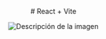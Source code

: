 
<p align="center">
  # React + Vite
</p>

<p align="center">
  <img src="https://github.com/BrayanElias/Calculadora-React/assets/85414364/6185781b-5fe6-4497-a07f-126158650961" alt="Descripción de la imagen">
</p>

